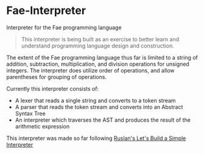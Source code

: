 # Fae-Interpreter
Interpreter for the Fae programming language

> This interpreter is being built as an exercise to better learn and understand programming language design and construction.

The extent of the Fae programming language thus far is limited to a string of addition, subtraction, multiplication, and division operations for unsigned integers. The interpreter does utilize order of operations, and allow parentheses for grouping of operations.

Currently this interpreter consists of:
* A lexer that reads a single string and converts to a token stream
* A parser that reads the token stream and converts into an Abstract Syntax Tree
* An interpreter which traverses the AST and produces the result of the arithmetic expression

This interpreter was made so far following [Ruslan's Let's Build a Simple Interpreter](https://ruslanspivak.com/lsbasi-part1/)